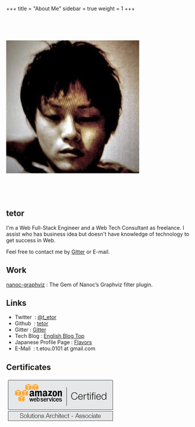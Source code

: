 +++
title = "About Me"
sidebar = true
weight = 1
+++

<!--- <img src="/image/about_me/profile.png" alt="profile_image" style="margin: 4rem auto"> --->
<img src="/image/about_me/profile.jpeg" alt="profile_image" style="margin: 4rem auto">

## tetor


I'm a Web Full-Stack Engineer and a Web Tech Consultant as freelance.
I assist who has business idea but doesn't have knowledge of technology to get success in Web.

Feel free to contact me by [Gitter](https://gitter.im/tetor) or E-mail.

## Work

[nanoc-graphviz](https://github.com/tetor/nanoc-graphviz) : The Gem of Nanoc’s Graphviz filter plugin.

## Links

- Twitter                     : [@t_etor](http://twitter.com/t_etor)
- Github                      : [tetor](https://github.com/tetor)
- Gitter                      : [Gitter](https://gitter.im/tetor)
- Tech Blog                   : [English Blog Top](http://tetor.github.io)
- Japanese Profile Page       : [Flavors](http://tetor.flavors.me)
- E-Mail                      : t.etou.0101 at gmail.com

<!--- - Qiita (Japanese Thech blog) : [Qiita My Page](http://qiita.com/tetor) --->
<!--- - old blog                    : [tech blog (Japanese)](http://akihatoetsu.tumblr.com) --->

## Certificates

![aws_solutions_architect_associate](/image/about_me/aws_solutions_architect_associate.png)
